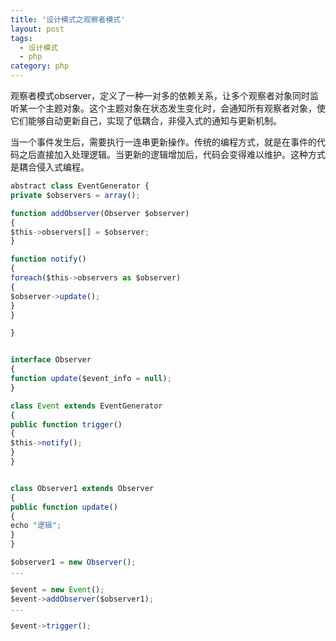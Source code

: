 ```yaml
---
title: '设计模式之观察者模式'
layout: post
tags:
  - 设计模式
  - php
category: php
---
```


观察者模式observer，定义了一种一对多的依赖关系，让多个观察者对象同时监听某一个主题对象。这个主题对象在状态发生变化时，会通知所有观察者对象，使它们能够自动更新自己，实现了低耦合，非侵入式的通知与更新机制。

当一个事件发生后，需要执行一连串更新操作。传统的编程方式，就是在事件的代码之后直接加入处理逻辑。当更新的逻辑增加后，代码会变得难以维护。这种方式是耦合侵入式编程。

<!--more-->

```javascript
abstract class EventGenerator {
private $observers = array();

function addObserver(Observer $observer)
{
$this->observers[] = $observer;
}

function notify()
{
foreach($this->observers as $observer)
{
$observer->update();
}
}

}


interface Observer
{
function update($event_info = null);
}

class Event extends EventGenerator
{
public function trigger()
{
$this->notify();
}
}


class Observer1 extends Observer
{
public function update()
{
echo "逻辑";
}
}

$observer1 = new Observer();
...

$event = new Event();
$event->addObserver($observer1);
...

$event->trigger();
```





